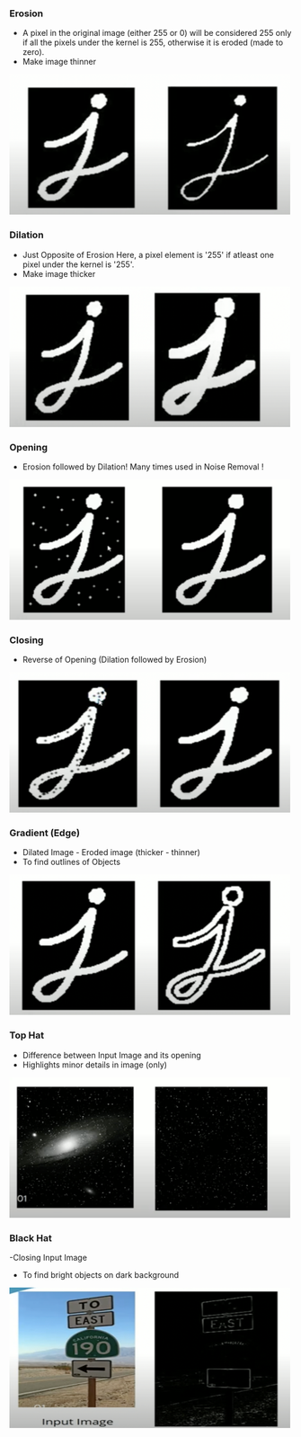 ### Erosion

- A pixel in the original image (either 255 or 0) will be considered 255 only
  if all the pixels under the kernel is 255, otherwise it is eroded (made to
  zero).
- Make image thinner

<img src = "./images/Erosion.png" width = "500" height = "250">

### Dilation

- Just Opposite of Erosion Here, a pixel element is '255'
  if atleast one pixel under the kernel is '255'.
- Make image thicker

<img src = "./images/Dilation.png" width = "500" height = "250">

### Opening

- Erosion followed by Dilation!
  Many times used in Noise Removal !

<img src = "./images/Opening.png" width = "500" height = "250">

### Closing

- Reverse of Opening (Dilation followed by Erosion)

<img src = "./images/Closing.png" width = "500" height = "250">

### Gradient (Edge)

- Dilated Image - Eroded image (thicker - thinner)
- To find outlines of Objects

<img src = "./images/Gradient.png" width = "500" height = "250">

### Top Hat

- Difference between Input Image and its opening
- Highlights minor details in image (only)

<img src = "./images/TopHat.png" width = "500" height = "250">

### Black Hat

-Closing Input Image

- To find bright objects on dark background

<img src = "./images/BlackHat.png" width = "500" height = "250">
